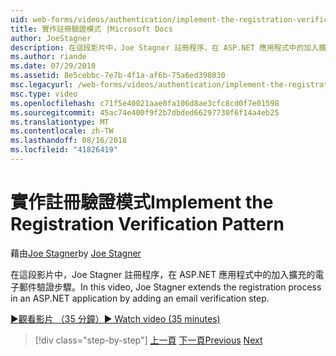 ```yaml
---
uid: web-forms/videos/authentication/implement-the-registration-verification-pattern
title: 實作註冊驗證模式 |Microsoft Docs
author: JoeStagner
description: 在這段影片中，Joe Stagner 註冊程序，在 ASP.NET 應用程式中的加入擴充的電子郵件驗證步驟。
ms.author: riande
ms.date: 07/29/2010
ms.assetid: 8e5cebbc-7e7b-4f1a-af6b-75a6ed398030
msc.legacyurl: /web-forms/videos/authentication/implement-the-registration-verification-pattern
msc.type: video
ms.openlocfilehash: c71f5e40021aae0fa106d8ae3cfc8cd0f7e01598
ms.sourcegitcommit: 45ac74e400f9f2b7dbded66297730f6f14a4eb25
ms.translationtype: MT
ms.contentlocale: zh-TW
ms.lasthandoff: 08/16/2018
ms.locfileid: "41826419"
---
```

<a name="implement-the-registration-verification-pattern"></a><span data-ttu-id="80933-103">實作註冊驗證模式</span><span class="sxs-lookup"><span data-stu-id="80933-103">Implement the Registration Verification Pattern</span></span>
====================
<span data-ttu-id="80933-104">藉由[Joe Stagner](https://github.com/JoeStagner)</span><span class="sxs-lookup"><span data-stu-id="80933-104">by [Joe Stagner](https://github.com/JoeStagner)</span></span>

<span data-ttu-id="80933-105">在這段影片中，Joe Stagner 註冊程序，在 ASP.NET 應用程式中的加入擴充的電子郵件驗證步驟。</span><span class="sxs-lookup"><span data-stu-id="80933-105">In this video, Joe Stagner extends the registration process in an ASP.NET application by adding an email verification step.</span></span>

[<span data-ttu-id="80933-106">&#9654;觀看影片 （35 分鐘）</span><span class="sxs-lookup"><span data-stu-id="80933-106">&#9654; Watch video (35 minutes)</span></span>](https://channel9.msdn.com/Blogs/ASP-NET-Site-Videos/implement-the-registration-verification-pattern)

> [!div class="step-by-step"]
> <span data-ttu-id="80933-107">[上一頁](logging-users-into-your-membership-system.md)
> [下一頁](simple-web-service-authentication.md)</span><span class="sxs-lookup"><span data-stu-id="80933-107">[Previous](logging-users-into-your-membership-system.md)
[Next](simple-web-service-authentication.md)</span></span>
